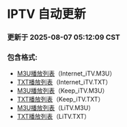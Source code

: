 # IPTV 自动更新

### 更新于 2025-08-07 05:12:09 CST

### 包含格式:
- [M3U播放列表](Internet_iTV.m3u)（Internet_iTV.M3U）
- [TXT播放列表](Internet_iTV.txt)（Internet_iTV.TXT）
- [M3U播放列表](Keep_iTV.m3u)（Keep_iTV.M3U）
- [TXT播放列表](Keep_iTV.txt)（Keep_iTV.TXT）
- [M3U播放列表](LiTV.m3u)（LiTV.M3U）
- [TXT播放列表](LiTV.txt)（LiTV.TXT）
